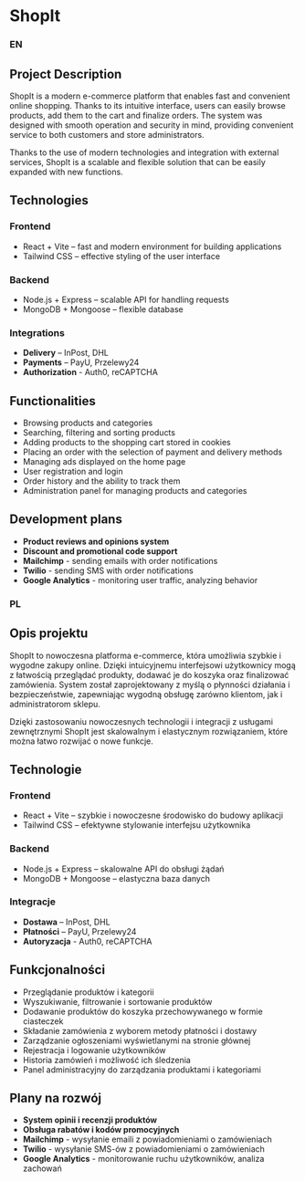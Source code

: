 # ShopIt

### EN
## **Project Description**
ShopIt is a modern e-commerce platform that enables fast and convenient online shopping. Thanks to its intuitive interface, users can easily browse products, add them to the cart and finalize orders. The system was designed with smooth operation and security in mind, providing convenient service to both customers and store administrators.

Thanks to the use of modern technologies and integration with external services, ShopIt is a scalable and flexible solution that can be easily expanded with new functions.

## **Technologies**
### **Frontend**
- React + Vite – fast and modern environment for building applications
- Tailwind CSS – effective styling of the user interface

### **Backend**
- Node.js + Express – scalable API for handling requests
- MongoDB + Mongoose – flexible database

### **Integrations**
- **Delivery** – InPost, DHL
- **Payments** – PayU, Przelewy24
- **Authorization** - Auth0, reCAPTCHA

## **Functionalities**
- Browsing products and categories
- Searching, filtering and sorting products
- Adding products to the shopping cart stored in cookies
- Placing an order with the selection of payment and delivery methods
- Managing ads displayed on the home page
- User registration and login
- Order history and the ability to track them
- Administration panel for managing products and categories

## **Development plans**
- **Product reviews and opinions system**
- **Discount and promotional code support**
- **Mailchimp** - sending emails with order notifications
- **Twilio** - sending SMS with order notifications
- **Google Analytics** - monitoring user traffic, analyzing behavior

### PL
## **Opis projektu**  
ShopIt to nowoczesna platforma e-commerce, która umożliwia szybkie i wygodne zakupy online. Dzięki intuicyjnemu interfejsowi użytkownicy mogą z łatwością przeglądać produkty, dodawać je do koszyka oraz finalizować zamówienia. System został zaprojektowany z myślą o płynności działania i bezpieczeństwie, zapewniając wygodną obsługę zarówno klientom, jak i administratorom sklepu.

Dzięki zastosowaniu nowoczesnych technologii i integracji z usługami zewnętrznymi ShopIt jest skalowalnym i elastycznym rozwiązaniem, które można łatwo rozwijać o nowe funkcje.

## **Technologie**  
### **Frontend**  
- React + Vite – szybkie i nowoczesne środowisko do budowy aplikacji  
- Tailwind CSS – efektywne stylowanie interfejsu użytkownika  

### **Backend**  
- Node.js + Express – skalowalne API do obsługi żądań  
- MongoDB + Mongoose – elastyczna baza danych  

### **Integracje**  
- **Dostawa** – InPost, DHL
- **Płatności** – PayU, Przelewy24
- **Autoryzacja** - Auth0, reCAPTCHA
  
## **Funkcjonalności**  
- Przeglądanie produktów i kategorii
- Wyszukiwanie, filtrowanie i sortowanie produktów  
- Dodawanie produktów do koszyka przechowywanego w formie ciasteczek
- Składanie zamówienia z wyborem metody płatności i dostawy
- Zarządzanie ogłoszeniami wyświetlanymi na stronie głównej
- Rejestracja i logowanie użytkowników  
- Historia zamówień i możliwość ich śledzenia  
- Panel administracyjny do zarządzania produktami i kategoriami  

## **Plany na rozwój** 
- **System opinii i recenzji produktów**  
- **Obsługa rabatów i kodów promocyjnych**  
- **Mailchimp** - wysyłanie emaili z powiadomieniami o zamówieniach
- **Twilio** - wysyłanie SMS-ów z powiadomieniami o zamówieniach
- **Google Analytics** - monitorowanie ruchu użytkowników, analiza zachowań
  
